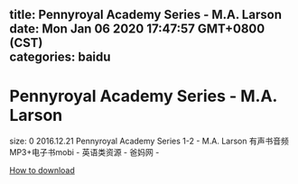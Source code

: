 
title: Pennyroyal Academy Series - M.A. Larson
date: Mon Jan 06 2020 17:47:57 GMT+0800 (CST)    
categories: baidu
---

# Pennyroyal Academy Series - M.A. Larson
size: 0
 2016.12.21 Pennyroyal Academy Series 1-2 - M.A. Larson 有声书音频MP3+电子书mobi - 英语类资源 - 爸妈网 -
 

[How to download](https://bpcam.bemobtrk.com/go/2ceec3aa-1ca2-46d6-b9ff-aaa5c184517c?jno=5264)